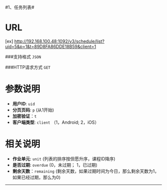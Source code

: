 #1、任务列表#

URL
====
[ex] http://192.168.100.48:1092/v3/schedule/list?uid=5&p=1&t=89D8FA86DDE18B59&client=1

###支持格式 `JSON`

###HTTP请求方式 `GET`

参数说明
====

+ **用户ID**: `uid` 
+ **分页页码**: `p` (从1开始)
+ **加密验证**：`t`  
+ **客户端类型**: `client`  （1，Android; 2，iOS）

相关说明
===
+ **作业单元**: `unit` (列表的排序按但愿升序，课程ID降序)
+ **是否过期**: `overdue` (0，未过期； 1，已过期)
+ **剩余天数**：`remaining`  (剩余天数，如果过期时间为今日，那么剩余天数为1，如果已经过期，那么为0)

******
